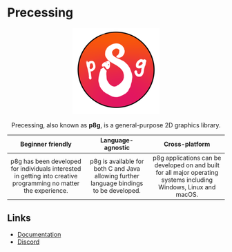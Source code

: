 # Precessing

<p align="center">
  <a href="https://bernhardfritz.github.io/p8g" target="_blank">
    <img alt="Precessing logo" src="docs/static/img/logo-dark.png">
  </a>
</p>

<p align="center">
  Precessing, also known as <b>p8g</b>, is a general-purpose 2D graphics library.
</p>

|                                                Beginner friendly                                                 |                                    Language-agnostic                                     |                                                   Cross-platform                                                   |
| :--------------------------------------------------------------------------------------------------------------: | :--------------------------------------------------------------------------------------: | :----------------------------------------------------------------------------------------------------------------: |
| p8g has been developed for individuals interested in getting into creative programming no matter the experience. | p8g is available for both C and Java allowing further language bindings to be developed. | p8g applications can be developed on and built for all major operating systems including Windows, Linux and macOS. |

## Links

- [Documentation](https://bernhardfritz.github.io/p8g)
- [Discord](https://discord.gg/B3vrdJcra6)
